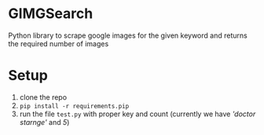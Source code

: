 # GIMGSearch
Python library to scrape google images for the given keyword and returns the required number of images


# Setup
1. clone the repo
2. `pip install -r requirements.pip`
3. run the file `test.py` with proper key and count (currently we have *'doctor starnge'* and *5*)
